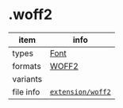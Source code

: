 

# .woff2

item | info
--- | ---
types | [Font](../dataTypes/font.md)
formats | [WOFF2](../fileFormats/woff2.md)
variants | 
file info | [`extension/woff2`]({{fileinfo}}/woff2)



